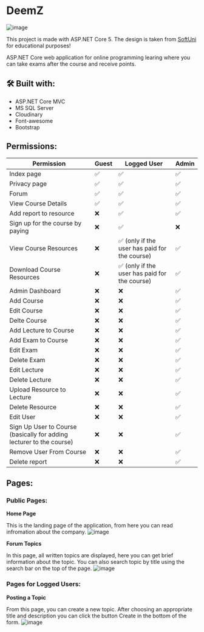 # DeemZ

![image](https://user-images.githubusercontent.com/56674380/129486206-6f0a40c7-fe25-46cd-8b84-933e5e3d2532.png)

This project is made with ASP.NET Core 5. The design is taken from [SoftUni](https://softuni.bg/) for educational purposes!

ASP.NET Core web application for online programming learing where you can take exams after the course and receive points.

## 🛠 Built with:
- ASP.NET Core MVC
- MS SQL Server
- Cloudinary
- Font-awesome
- Bootstrap

## Permissions:
Permission | Guest | Logged User | Admin
-- | ---- | ---- | ---
Index page | ✅ | ✅ | ✅
Privacy page | ✅ | ✅ | ✅
Forum | ✅ | ✅ | ✅
View Course Details | ✅ | ✅ | ✅
Add report to resource | ❌ | ✅ | ✅
Sign up for the course by paying | ❌ | ✅ | ❌
View Course Resources | ❌ | ✅ (only if the user has paid for the course)| ✅
Download Course Resources | ❌ | ✅ (only if the user has paid for the course)| ✅
Admin Dashboard  | ❌ | ❌ | ✅
Add Course  | ❌ | ❌ | ✅
Edit Course  | ❌ | ❌ | ✅
Delte Course  | ❌ | ❌ | ✅
Add Lecture to Course  | ❌ | ❌ | ✅
Add Exam to Course  | ❌ | ❌ | ✅
Edit Exam  | ❌ | ❌ | ✅
Delete Exam  | ❌ | ❌ | ✅
Edit Lecture  | ❌ | ❌ | ✅
Delete Lecture  | ❌ | ❌ | ✅
Upload Resource to Lecture  | ❌ | ❌ | ✅
Delete Resource | ❌ | ❌ | ✅
Edit User | ❌ | ❌ | ✅
Sign Up User to Course (basically for adding lecturer to the course) | ❌ | ❌ | ✅
Remove User From Course | ❌ | ❌ | ✅
Delete report | ❌ | ❌ | ✅

## Pages:

### Public Pages:

**Home Page**

This is the landing page of the application, from here you can read infromation about the company.
![image](https://user-images.githubusercontent.com/56674380/129486952-c0732410-b630-4eab-98b8-f5e451f72315.png)

**Forum Topics**

In this page, all written topics are displayed, here you can get brief information about the topic. You can also search topic by title using the search bar on the top of the page.
![image](https://user-images.githubusercontent.com/56674380/129487234-70a9fea8-2a4b-462a-985b-04934093adc2.png)



### Pages for Logged Users:
**Posting a Topic**

From this page, you can create a new topic. After choosing an appropriate title and description you can click the button Create in the bottom of the form.
![image](https://user-images.githubusercontent.com/56674380/129487333-1704af2b-e5b5-4921-b5c9-8ab6dbab1362.png)

